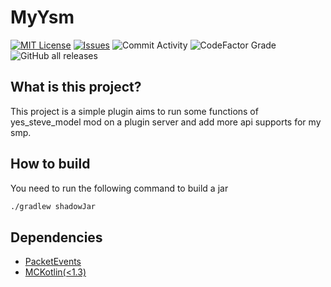 # MyYsm
[![MIT License](https://img.shields.io/github/license/Era4FunMC/MyYsmNonFull?style=for-the-badge)](LICENSE)
[![Issues](https://img.shields.io/github/issues/Era4FunMC/MyYsmNonFull?style=for-the-badge)](https://github.com/MikuMC/MikuServer/issues)
![Commit Activity](https://img.shields.io/github/commit-activity/w/Era4FunMC/MyYsmNonFull?style=for-the-badge)
![CodeFactor Grade](https://img.shields.io/codefactor/grade/github/Era4FunMC/MyYsmNonFull?style=for-the-badge)
![GitHub all releases](https://img.shields.io/github/downloads/Era4FunMC/MyYsmNonFull/total?style=for-the-badge)

## What is this project?
This project is a simple plugin aims to run some functions of yes_steve_model mod on a plugin server and add more api supports for my smp.

## How to build

You need to run the following command to build a jar

```bash
./gradlew shadowJar
```

## Dependencies
 
 - [PacketEvents](https://github.com/retrooper/packetevents)
 - [MCKotlin(<1.3)](https://hangar.papermc.io/4drian3d/MCKotlin)
